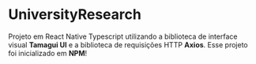 # UniversityResearch

Projeto em React Native Typescript utilizando a biblioteca de interface visual **Tamagui UI** e a biblioteca de requisições HTTP **Axios**. Esse projeto foi inicializado em **NPM**!

